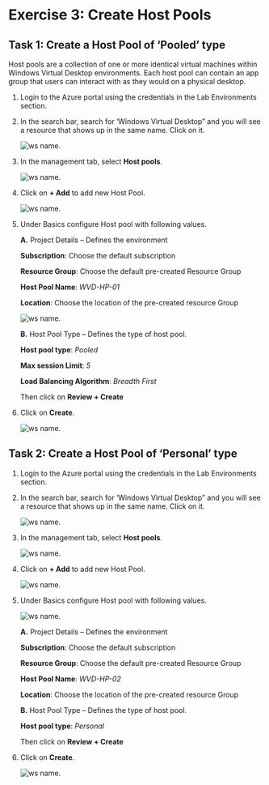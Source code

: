 # Exercise 3: Create Host Pools 


## **Task 1: Create a Host Pool of ‘Pooled’ type**


Host pools are a collection of one or more identical virtual machines within Windows Virtual Desktop environments. Each host pool can contain an app group that users can interact with as they would on a physical desktop. 

1. Login to the Azure portal using the credentials in the Lab Environments section. 

2. In the search bar, search for ‘Windows Virtual Desktop” and you will see a resource that shows up in the same name. Click on it. 

   ![ws name.](media/43.png)


4. In the management tab, select **Host pools**. 

   ![ws name.](media/44.png)


5. Click on **+ Add** to add new Host Pool. 

   ![ws name.](media/45.png)

6. Under Basics configure Host pool with following values.
    
   **A.** Project Details – Defines the environment 

      **Subscription**: Choose the default subscription

      **Resource Group**: Choose the default pre-created Resource Group

      **Host Pool Name**: *WVD-HP-01* 

      **Location**: Choose the location of the pre-created resource Group
   
   ![ws name.](media/46.png)
   
   
   **B.** Host Pool Type – Defines the type of host pool. 

      **Host pool type**: *Pooled*
      
      **Max session Limit**: *5*
     
      **Load Balancing Algorithm**: *Breadth First*
     
      Then click on **Review + Create**
     
     
     
     
7. Click on **Create**.
 
    ![ws name.](media/47.png)
    



## Task 2: Create a Host Pool of ‘Personal’ type
    
    
    
1. Login to the Azure portal using the credentials in the Lab Environments section. 

2. In the search bar, search for ‘Windows Virtual Desktop” and you will see a resource that shows up in the same name. Click on it. 

   ![ws name.](media/48.png)



4. In the management tab, select **Host pools**. 

   ![ws name.](media/49.png)



5. Click on **+ Add** to add new Host Pool. 

   ![ws name.](media/50.png)



6. Under Basics configure Host pool with following values.
 
   ![ws name.](media/51.png)
   
   
   
   **A.** Project Details – Defines the environment 

      **Subscription**: Choose the default subscription

      **Resource Group**: Choose the default pre-created Resource Group

      **Host Pool Name**: *WVD-HP-02* 

      **Location**: Choose the location of the pre-created resource Group
   
   
   **B.** Host Pool Type – Defines the type of host pool. 

      **Host pool type**: *Personal*
     
     Then click on **Review + Create**
     
     
     
 7. Click on **Create**.
 
    ![ws name.](media/52.png)
     
